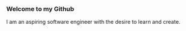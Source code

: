 ### Welcome to my Github 
I am an aspiring software engineer with the desire to learn and create. 
<!--
**danielvo1/danielvo1** is a ✨ _special_ ✨ repository because its `README.md` (this file) appears on your GitHub profile.
